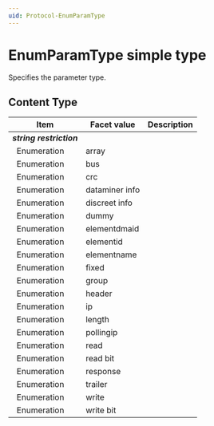 ```yaml
---
uid: Protocol-EnumParamType
---
```


# EnumParamType simple type

Specifies the parameter type.

## Content Type

|Item|Facet value|Description|
|--- |--- |--- |
|***string restriction***|||
|&nbsp;&nbsp;Enumeration|array||
|&nbsp;&nbsp;Enumeration|bus||
|&nbsp;&nbsp;Enumeration|crc||
|&nbsp;&nbsp;Enumeration|dataminer info||
|&nbsp;&nbsp;Enumeration|discreet info||
|&nbsp;&nbsp;Enumeration|dummy||
|&nbsp;&nbsp;Enumeration|elementdmaid||
|&nbsp;&nbsp;Enumeration|elementid||
|&nbsp;&nbsp;Enumeration|elementname||
|&nbsp;&nbsp;Enumeration|fixed||
|&nbsp;&nbsp;Enumeration|group||
|&nbsp;&nbsp;Enumeration|header||
|&nbsp;&nbsp;Enumeration|ip||
|&nbsp;&nbsp;Enumeration|length||
|&nbsp;&nbsp;Enumeration|pollingip||
|&nbsp;&nbsp;Enumeration|read||
|&nbsp;&nbsp;Enumeration|read bit||
|&nbsp;&nbsp;Enumeration|response||
|&nbsp;&nbsp;Enumeration|trailer||
|&nbsp;&nbsp;Enumeration|write||
|&nbsp;&nbsp;Enumeration|write bit||
